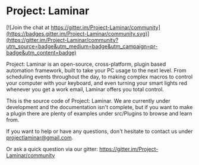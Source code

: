 # Project: Laminar

[![Join the chat at https://gitter.im/Project-Laminar/community](https://badges.gitter.im/Project-Laminar/community.svg)](https://gitter.im/Project-Laminar/community?utm_source=badge&utm_medium=badge&utm_campaign=pr-badge&utm_content=badge)

Project: Laminar is an open-source, cross-platform, plugin based automation framework, built to take your PC usage to the next level. From scheduling events throughout the day, to making complex macros to control your computer with your keyboard, and even turning your smart lights red whenever you get a work email, Laminar offers you total control.

This is the source code of Project: Laminar. We are currently under development and the documentation isn't complete, but if you want to make a plugin there are plenty of examples under src/Plugins to browse and learn from.

If you want to help or have any questions, don't hesitate to contact us under projectlaminar@gmail.com.

Or ask a quick question via our gitter:
https://gitter.im/Project-Laminar/community
